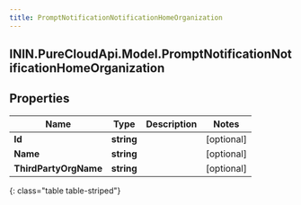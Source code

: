 ```yaml
---
title: PromptNotificationNotificationHomeOrganization
---
```

## ININ.PureCloudApi.Model.PromptNotificationNotificationHomeOrganization

## Properties

|Name | Type | Description | Notes|
|------------ | ------------- | ------------- | -------------|
| **Id** | **string** |  | [optional] |
| **Name** | **string** |  | [optional] |
| **ThirdPartyOrgName** | **string** |  | [optional] |
{: class="table table-striped"}


